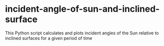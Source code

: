 # incident-angle-of-sun-and-inclined-surface
This Python script calculates and plots incident angles of the Sun relative to inclined surfaces for a given period of time
